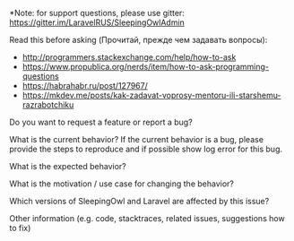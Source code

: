 *Note: for support questions, please use gitter: https://gitter.im/LaravelRUS/SleepingOwlAdmin

Read this before asking (Прочитай, прежде чем задавать вопросы):

 - http://programmers.stackexchange.com/help/how-to-ask
 - https://www.propublica.org/nerds/item/how-to-ask-programming-questions
 - https://habrahabr.ru/post/127967/
 - https://mkdev.me/posts/kak-zadavat-voprosy-mentoru-ili-starshemu-razrabotchiku

Do you want to request a feature or report a bug?

What is the current behavior?
If the current behavior is a bug, please provide the steps to reproduce and if possible show log error for this bug.

What is the expected behavior?

What is the motivation / use case for changing the behavior?

Which versions of SleepingOwl and Laravel are affected by this issue?

Other information (e.g. code, stacktraces, related issues, suggestions how to fix)

